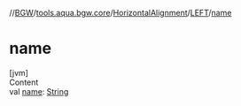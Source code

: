 //[BGW](../../../../index.md)/[tools.aqua.bgw.core](../../index.md)/[HorizontalAlignment](../index.md)/[LEFT](index.md)/[name](name.md)



# name  
[jvm]  
Content  
val [name](name.md): [String](https://kotlinlang.org/api/latest/jvm/stdlib/kotlin/-string/index.html)  



